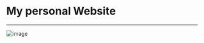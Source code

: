 # My personal Website 
---
![image](https://user-images.githubusercontent.com/44882080/52599493-060d1b00-2e59-11e9-88a1-9ff3898afa47.png)
